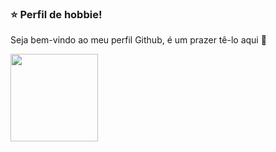 ### ⭐ Perfil de hobbie!
Seja bem-vindo ao meu perfil Github, é um prazer tê-lo aqui 👋

<div>
<a href="https://github.com/hobbie-dev">
<img height="140em" src="https://github-readme-stats.vercel.app/api?username=hobbie-dev&show_icons=true&theme=dracula&include_all_commits=true&count_private=true"/>
</div>
